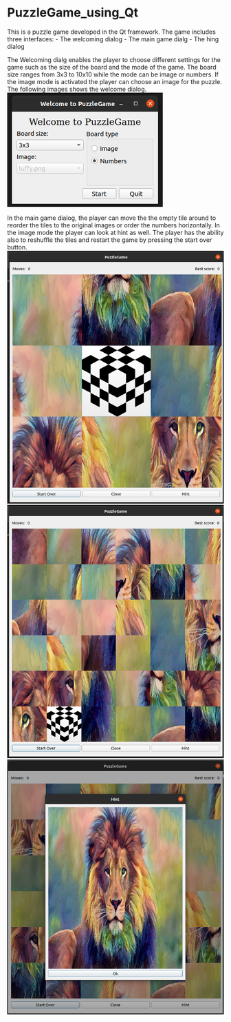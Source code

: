 # PuzzleGame_using_Qt
This is a puzzle game developed in the Qt framework. The game includes three interfaces:
    - The welcoming dialog
    - The main game dialg
    - The hing dialog

The Welcoming dialg enables the player to choose different settings for the game such as the size of the board and the mode of the game. The board size ranges from 3x3 to 10x10 while the mode can be image or numbers. If the image mode is activated the player can choose an image for the puzzle. The following images shows the welcome dialog.
![welcome dialog](images/welcome_dialog.png)

In the main game dialog, the player can move the the empty tile around to reorder the tiles to the original images or order the numbers horizontally. In the image mode the player can look at hint as well. The player has the ability also to reshuffle the tiles and restart the game by pressing the start over button. 
![3x3 main dialog](images/3x3board_with_image.png)
![6x6 main dialog](images/6x6board_with_image.png)
![hint](images/hint.png)
